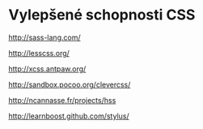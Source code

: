 <!--
title : Vylepšené schopnosti CSS
author : Roman Ožana <ozana@omdesign.cz>
date : 20.10.2011 05:13:34
tags : CSS, less, sass
-->

# Vylepšené schopnosti CSS

http://sass-lang.com/
  
http://lesscss.org/
  
http://xcss.antpaw.org/
  
http://sandbox.pocoo.org/clevercss/
  
http://ncannasse.fr/projects/hss
  
http://learnboost.github.com/stylus/